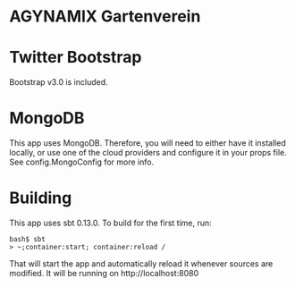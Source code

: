 # AGYNAMIX Gartenverein

# Twitter Bootstrap

Bootstrap v3.0 is included.

# MongoDB

This app uses MongoDB. Therefore, you will need to either have it installed locally, or use one of
the cloud providers and configure it in your props file. See config.MongoConfig for more info.

# Building

This app uses sbt 0.13.0. To build for the first time, run:

    bash$ sbt
    > ~;container:start; container:reload /

That will start the app and automatically reload it whenever sources are modified. It will be running
on http://localhost:8080


